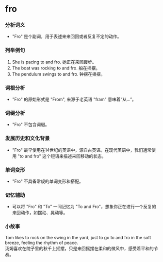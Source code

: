 # fro

### 分析词义

  

*   "Fro" 是个副词，用于表述来来回回或者反复不定的动作。

  

### 列举例句

  

1.  She is pacing to and fro. 她正在来回踱步。
2.  The boat was rocking to and fro. 船在摇摆。
3.  The pendulum swings to and fro. 钟摆在摇摆。

  

### 词根分析

  

*   "Fro" 的原始形式是 "From", 来源于老英语 "fram" 意味着“从...”。

  

### 词缀分析

  

*   "Fro" 不包含词缀。

  

### 发展历史和文化背景

  

*   "Fro" 最早使用在14世纪的英语中，源自古英语。在现代英语中，我们通常使用 "to and fro" 这个短语来描述来回移动的状态。

  

### 单词变形

  

*   "Fro" 不具备常规的单词变形和搭配。

  

### 记忆辅助

  

*   可以将 "Fro" 和 "To" 一同记忆为 "To and Fro"，想象你正在进行一个反复的来回动作，如摆动、晃动等。

  

### 小故事

  

Tom likes to rock on the swing in the yard, just to go to and fro in the soft breeze, feeling the rhythm of peace.  
汤姆喜欢在院子里的秋千上摇摆，只是来回摇摆在柔和的微风中，感受着平和的节奏。
